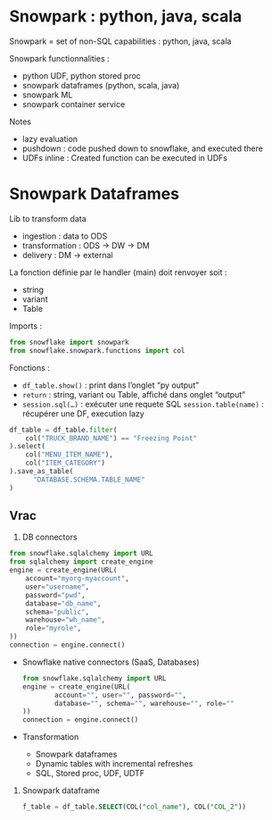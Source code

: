 # Snowpark : python, java, scala

Snowpark = set of non-SQL capabilities : python, java, scala

Snowpark functionnalities :
- python UDF, python stored proc
- snowpark dataframes (python, scala, java)
- snowpark ML
- snowpark container service

Notes
- lazy evaluation
- pushdown : code pushed down to snowflake, and executed there
- UDFs inline : Created function can be executed in UDFs

# Snowpark Dataframes

Lib to transform data
- ingestion : data to ODS
- transformation : ODS → DW → DM
- delivery : DM → external

La fonction définie par le handler (main) doit renvoyer soit :
- string
- variant
- Table

Imports :

```python
from snowflake import snowpark
from snowflake.snowpark.functions import col
```

Fonctions :
- `df_table.show()` : print dans l’onglet “py output”
- `return` : string, variant ou Table, affiché dans onglet “output”
- `session.sql(…)` : exécuter une requete SQL
`session.table(name)`  : récupérer une DF, execution lazy

```python
df_table = df_table.filter(
    col("TRUCK_BRAND_NAME") == "Freezing Point"
).select(
    col("MENU_ITEM_NAME"), 
    col("ITEM_CATEGORY")
).save_as_table(
	  "DATABASE.SCHEMA.TABLE_NAME"
)
```

## Vrac

1. DB connectors

```python
from snowflake.sqlalchemy import URL
from sqlalchemy import create_engine
engine = create_engine(URL(
	account="myorg-myaccount",
	user="username",
	password="pwd",
	database="db_name",
	schema="public",
	warehouse="wh_name",
	role="myrole",
))
connection = engine.connect()
```

- Snowflake native connectors (SaaS, Databases)
    
    ```python
    from snowflake.sqlalchemy import URL
    engine = create_engine(URL(
    		account="", user="", password="",
    		database="", schema="", warehouse="", role=""
    ))
    connection = engine.connect()
    ```
    

- Transformation
    - Snowpark dataframes
    - Dynamic tables with incremental refreshes
    - SQL, Stored proc, UDF, UDTF

1. Snowpark dataframe
    
    ```sql
    f_table = df_table.SELECT(COL("col_name"), COL("COL_2"))
    ```
